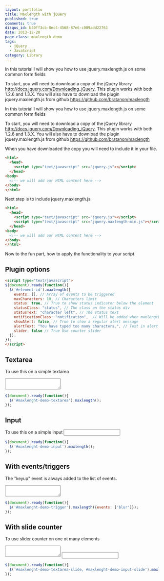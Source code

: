 ```yaml
---
layout: portfolio
title: Maxlength with jQuery
published: true
comments: true
disqus_id: b40ff3cb-8ec4-4568-87e6-c089add22763
date: 2013-12-20
page-class: maxlength-demo
tags:
  - jQuery
  - JavaScript
category: Library
---
```


In this tutorial I will show you how to use jquery.maxlength.js on some common form fields

To start, you will need to download a copy of the jQuery library http://docs.jquery.com/Downloading_jQuery.
This plugin works with both 1.2.6 and 1.3.X. You will also have to download the plugin jquery.maxlength.js from github
https://github.com/bratanon/maxlength

<!--more-->

In this tutorial I will show you how to use jquery.maxlength.js on some common form fields

To start, you will need to download a copy of the jQuery library http://docs.jquery.com/Downloading_jQuery.
This plugin works with both 1.2.6 and 1.3.X. You will also have to download the plugin jquery.maxlength.js from github
https://github.com/bratanon/maxlength

When you have downloaded the copy you will need to include it in your file.

```html
<html>
  <head>
    <script type="text/javascript" src="jquery.js"></script>
  </head>
<body>
  <!-- we will add our HTML content here -->
</body>
</html>
```

Next step is to include jquery.maxlength.js

```html
<html>
  <head>
    <script type="text/javascript" src="jquery.js"></script>
    <script type="text/javascript" src="jquery.maxlength-min.js"></script>
  </head>
<body>
  <!-- we will add our HTML content here -->
</body>
</html>
```

Now to the fun part, how to apply the functionality to your script.

## Plugin options
```html
<script type="text/javascript">
$(document).ready(function(){
  $('#element-id').maxlength({
    events: [], // Array of events to be triggered
    maxCharacters: 10, // Characters limit
    status: true, // True to show status indicator below the element
    statusClass: "status", // The class on the status div
    statusText: "character left", // The status text
    notificationClass: "notification",  // Will be added when maxlength is reached
    showAlert: false, // True to show a regular alert message
    alertText: "You have typed too many characters.", // Text in alert message
    slider: false // True Use counter slider
  });
});
</script>
```

## Textarea

To use this on a simple textarea
<textarea id="maxlenght-demo-textarea"></textarea>

```javascript
$(document).ready(function(){
  $('#maxlenght-demo-textarea').maxlength();
});
```

## Input

To use this on a simple input
<input id="maxlenght-demo-input" />

```javascript
$(document).ready(function(){
  $('#maxlenght-demo-input').maxlength();
});
```

## With events/triggers

The "keyup" event is always added to the list of events.
<textarea id="maxlenght-demo-trigger"></textarea>

```javascript
$(document).ready(function(){
  $('#maxlenght-demo-trigger').maxlength({events: ['blur']});
});
```

## With slide counter

To use slider counter on one ot many elements
<textarea id="maxlenght-demo-textarea-slide"></textarea>
<input type="text" id="maxlenght-demo-input-slide">

```javascript
$(document).ready(function(){
  $('#maxlenght-demo-textarea-slide, #maxlenght-demo-input-slide').maxlength({slider: true});
});
```
